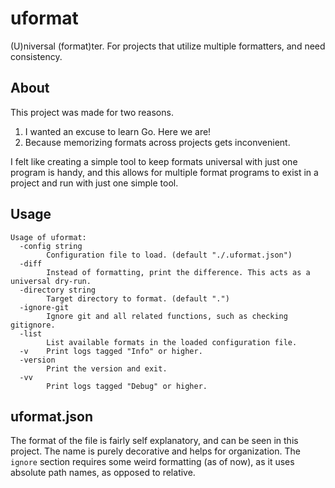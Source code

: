 # uformat

(U)niversal (format)ter. For projects that utilize multiple formatters, and need
consistency.

## About

This project was made for two reasons.

1. I wanted an excuse to learn Go. Here we are!
1. Because memorizing formats across projects gets inconvenient.

I felt like creating a simple tool to keep formats universal with just one
program is handy, and this allows for multiple format programs to exist in a
project and run with just one simple tool.

## Usage

```
Usage of uformat:
  -config string
        Configuration file to load. (default "./.uformat.json")
  -diff
        Instead of formatting, print the difference. This acts as a universal dry-run.
  -directory string
        Target directory to format. (default ".")
  -ignore-git
        Ignore git and all related functions, such as checking gitignore.
  -list
        List available formats in the loaded configuration file.
  -v    Print logs tagged "Info" or higher.
  -version
        Print the version and exit.
  -vv
        Print logs tagged "Debug" or higher.
```

## uformat.json

The format of the file is fairly self explanatory, and can be seen in this
project. The name is purely decorative and helps for organization. The `ignore`
section requires some weird formatting (as of now), as it uses absolute path
names, as opposed to relative.
